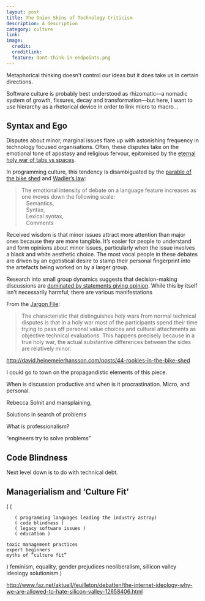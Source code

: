 ```yaml
---
layout: post
title: The Onion Skins of Technology Criticism
description: A description
category: culture
link: 
image:
  credit:
  creditlink:
  feature: dont-think-in-endpoints.png
---
```


Metaphorical thinking doesn’t control our ideas but it does take us in certain directions.  

Software culture is probably best understood as rhizomatic—a nomadic system of growth, fissures, decay and transformation—but here, I want to use hierarchy as a rhetorical device in order to link micro to macro...


## Syntax and Ego

Disputes about minor, marginal issues flare up with astonishing frequency in technology focused organisations. Often, these disputes take on the emotional tone of apostasy and religious fervour, epitomised by the [eternal holy war of tabs vs spaces](http://www.jwz.org/doc/tabs-vs-spaces.html).

In programming culture, this tendency is disambiguated by the [parable of the bike shed](http://en.wikipedia.org/wiki/Parkinson's_law_of_triviality) and [Wadler’s law](http://www.haskell.org/haskellwiki/Wadler's_Law):

> The emotional intensity of debate on a language feature increases as one moves down the following scale:
<br>&nbsp;&nbsp;&nbsp;Semantics,
<br>&nbsp;&nbsp;&nbsp;Syntax,
<br>&nbsp;&nbsp;&nbsp;Lexical syntax,
<br>&nbsp;&nbsp;&nbsp;Comments

Received wisdom is that minor issues attract more attention than major ones because they are more tangible. It’s easier for people to understand and form opinions about minor issues, particularly when the issue involves a black and white aesthetic choice. The most vocal people in these debates are driven by an egotistical desire to stamp their personal fingerprint into the artefacts being worked on by a larger group.

Research into small group dynamics suggests that decision-making discussions are [dominated by statements giving opinion](http://books.google.com.au/books?id=RsMNiobZojIC&lpg=PA317&pg=PA319#v=onepage&q&f=true). While this by itself isn’t necessarily harmful, there are various manifestations 

From the [Jargon File](http://catb.org/~esr/jargon/html/H/holy-wars.html):

> The characteristic that distinguishes holy wars from normal technical disputes is that in a holy war most of the participants spend their time trying to pass off personal value choices and cultural attachments as objective technical evaluations. This happens precisely because in a true holy war, the actual substantive differences between the sides are relatively minor.

http://david.heinemeierhansson.com/posts/44-rookies-in-the-bike-shed

I could go to town on the propagandistic elements of this piece. 

When is discussion productive and when is it procrastination. Micro, and personal.

Rebecca Solnit and mansplaining, 

Solutions in search of problems

What is professionalism?

“engineers try to solve problems”

## Code Blindness

Next level down is to do with technical debt.

## Managerialism and ‘Culture Fit’

(
  (
 
	   ( programming languages leading the industry astray) 
	   ( code blindness )
	   ( legacy software issues )
	   ( education )
	
	toxic management practices
	expert beginners
	myths of “culture fit”
  )
  feminism, equality, gender prejudices
  neoliberalism, sillicon valley ideology
  solutionism
)

http://www.faz.net/aktuell/feuilleton/debatten/the-internet-ideology-why-we-are-allowed-to-hate-silicon-valley-12658406.html


